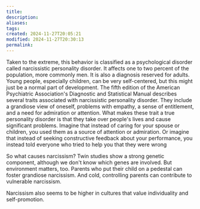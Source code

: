 ```yaml
---
title: 
description: 
aliases: 
tags: 
created: 2024-11-27T20:05:21
modified: 2024-11-27T20:30:13
permalink: 
---
```


Taken to the extreme, this behavior is classified as a psychological disorder called narcissistic personality disorder. It affects one to two
percent of the population, more commonly men. It is also a diagnosis reserved for adults. Young people, especially children, can be very
self-centered, but this might just be a normal part of development. The fifth edition of the American Psychiatric Association's Diagnostic and
Statistical Manual describes several traits associated with narcissistic personality disorder. They include a grandiose view of oneself,
problems with empathy, a sense of entitlement, and a need for admiration or attention. What makes these trait a true personality disorder is
that they take over people's lives and cause significant problems. Imagine that instead of caring for your spouse or children, you used them
as a source of attention or admiration. Or imagine that instead of seeking constructive feedback about your performance, you instead told
everyone who tried to help you that they were wrong

So what causes narcissism? Twin studies show a strong genetic component, although we don't know which genes are involved. But
environment matters, too. Parents who put their child on a pedestal can foster grandiose narcissism. And cold, controlling parents can
contribute to vulnerable narcissism.

Narcissism also seems to be higher in cultures that value individuality and self-promotion.

[^1]: https://www.ted.com/talks/w_keith_campbell_the_psychology_of_narcissism/transcript?subtitle=en
